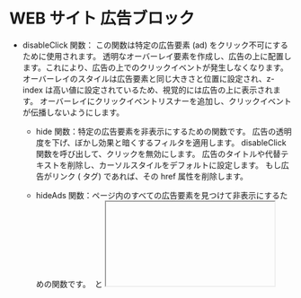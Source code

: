# WEB サイト 広告ブロック

- disableClick 関数：
  この関数は特定の広告要素 (ad) をクリック不可にするために使用されます。
  透明なオーバーレイ要素を作成し、広告の上に配置します。これにより、広告の上でのクリックイベントが発生しなくなります。
  オーバーレイのスタイルは広告要素と同じ大きさと位置に設定され、z-index は高い値に設定されているため、視覚的には広告の上に表示されます。
  オーバーレイにクリックイベントリスナーを追加し、クリックイベントが伝播しないようにします。

  - hide 関数：特定の広告要素を非表示にするための関数です。
    広告の透明度を下げ、ぼかし効果と暗くするフィルタを適用します。
    disableClick 関数を呼び出して、クリックを無効にします。
    広告のタイトルや代替テキストを削除し、カーソルスタイルをデフォルトに設定します。
    もし広告がリンク (<a> タグ) であれば、その href 属性を削除します。

  - hideAds 関数：ページ内のすべての広告要素を見つけて非表示にするための関数です。
    <img> と <iframe> タグを検索し、広告としてマークされているもの（alt 属性やクラス名、タイトル、aria-label 属性などで識別）を非表示にします。

  - 最後の部分：hideAds 関数を呼び出し、ページ上のすべての広告を初期に非表示にします。
    setInterval 関数を使い、100 ミリ秒ごとに hideAds 関数を繰り返し実行します。これにより、新たに読み込まれる広告も非表示にできます。

- 参考文献 : https://qiita.com/TBjustice/items/41098eabcdf2b1caa48b
